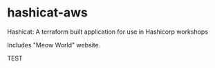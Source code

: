 # hashicat-aws
Hashicat: A terraform built application for use in Hashicorp workshops

Includes "Meow World" website.

TEST
